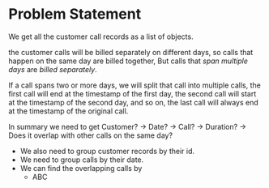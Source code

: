 # Problem Statement

We get all the customer call records as a list of objects.

the customer calls will be billed separately on different days, so calls that happen on the same day are billed together, But calls that *span multiple days* are *billed separately*.

If a call spans two or more days, we will split that call into multiple calls, the first call will end at the timestamp of the first day, the second call will start at the timestamp of the second day, and so on, the last call will always end at the timestamp of the original call.

In summary we need to get
Customer? -> Date? -> Call? -> Duration? -> Does it overlap with other calls on the same day?

- We also need to group customer records by their id.
- We need to group calls by their date.
- We can find the overlapping calls by
  - ABC
  